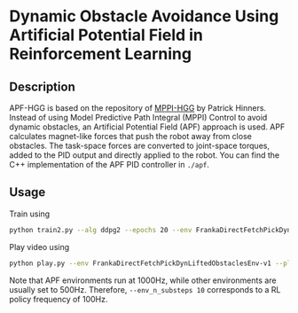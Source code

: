 # Dynamic Obstacle Avoidance Using Artificial Potential Field in Reinforcement Learning

## Description

APF-HGG is based on the repository of [MPPI-HGG](https://github.com/phinners/HGG-MPPI) by Patrick Hinners.
Instead of using Model Predictive Path Integral (MPPI) Control to avoid dynamic obstacles, an Artificial Potential Field (APF) approach is used.
APF calculates magnet-like forces that push the robot away from close obstacles. The task-space forces are converted to joint-space torques, added to the PID output and directly applied to the robot.
You can find the C++ implementation of the APF PID controller in `./apf`.


## Usage

Train using
```bash
python train2.py --alg ddpg2 --epochs 20 --env FrankaDirectFetchPickDynLiftedObstaclesEnv-v1 --reward_min -10 --goal apf --timesteps 100 --env_n_substeps 10
```

Play video using
```bash
python play.py --env FrankaDirectFetchPickDynLiftedObstaclesEnv-v1 --play_path log/ddpg2-FrankaDirectFetchPickDynLiftedObstaclesEnv-v1-hgg/ --play_epoch 19 --goal apf --play_policy APFPolicy --timesteps 1000 --env_n_substeps 10
```

Note that APF environments run at 1000Hz, while other environments are usually set to 500Hz. Therefore, `--env_n_substeps 10` corresponds to a RL policy frequency of 100Hz.